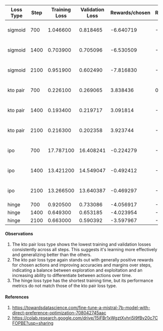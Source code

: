 
 | Loss Type | Step | Training Loss | Validation Loss | Rewards/chosen | Rewards/rejected | Rewards/accuracies | Rewards/margins | Logps/rejected | Logps/chosen | Logits/rejected | Logits/chosen | Training Time |
|-----------|------|---------------|-----------------|----------------|------------------|---------------------|-----------------|----------------|--------------|-----------------|---------------|---------------|
| sigmoid   | 700  | 1.046600      | 0.818465        | -6.640719      | -9.874228        | 0.746366            | 3.233507        | -422.851959    | -426.357910  | -2.316090       | -2.453040     | 4h 24min 16s  |
| sigmoid   | 1400 | 0.703900      | 0.705096        | -6.530509      | -12.535101       | 0.808503            | 6.004593        | -449.460724    | -425.255829  | -2.141517       | -2.255401     | 4h 24min 16s  |
| sigmoid   | 2100 | 0.951900      | 0.602490        | -7.816830      | -14.538786       | 0.831032            | 6.721958        | -469.497559    | -438.118958  | -2.191130       | -2.306392     | 4h 24min 16s  |
| kto pair  | 700  | 0.226100      | 0.269065        | 3.838436       | 0.520103         | 0.695131             | 3.318334        | -302.432556    | -312.774078  | -2.400373       | -2.510294     | 4h 23min 11s  |
| kto pair  | 1400 | 0.193400      | 0.219717        | 3.091814       | -2.054316        | 0.780160             | 5.146130        | -328.176758    | -320.240265  | -2.314026       | -2.431551     | 4h 23min 11s  |
| kto pair  | 2100 | 0.216300      | 0.202358        | 3.923744       | -1.219949        | 0.787064             | 5.143694        | -319.833069    | -311.920959  | -2.282722       | -2.413529     | 4h 23min 11s  |
| ipo       | 700  | 17.787100     | 16.408241       | -0.224279      | -0.370638        | 0.790334             | 0.146359        | -5.773531      | -3.824460    | -1.842325       | -1.883672     | 4h 26min 28s  |
| ipo       | 1400 | 13.421200     | 14.549047       | -0.492412      | -0.738297        | 0.809230             | 0.245885        | -9.450124      | -6.505787    | -0.917404       | -0.950979     | 4h 26min 28s  |
| ipo       | 2100 | 13.266500     | 13.640387       | -0.469297      | -0.702615        | 0.823401             | 0.233318        | -9.093308      | -6.274642    | -0.821429       | -0.842232     | 4h 26min 28s  |
| hinge     | 700  | 0.920500      | 0.733086        | -4.056917      | -6.304759        | 0.748910             | 2.247841        | -377.882416    | -394.461884  | -2.574166       | -2.650745     | 4:01:02       |
| hinge     | 1400 | 0.649300      | 0.653185        | -4.023954      | -7.192891        | 0.788881             | 3.168936        | -386.763702    | -394.132172  | -2.456152       | -2.546264     | 4:01:02       |
| hinge     | 2100 | 0.663000      | 0.590392        | -3.597967      | -6.356043        | 0.795422             | 2.758075        | -378.395294    | -389.872375  | -2.420573       | -2.499924     | 4:01:02       |


 #### Observations

 1. The kto pair loss type shows the lowest training and validation losses consistently across all steps. This suggests it's learning more effectively and generalizing better than the others.
 2. The kto pair loss type again stands out with generally positive rewards for chosen actions and improving accuracies and margins over steps, indicating a balance between exploration and exploitation and an increasing ability to differentiate between actions over time.
 3. The hinge loss type has the shortest training time, but its performance metrics do not match those of the kto pair loss type.
 
 #### References
 1. https://towardsdatascience.com/fine-tune-a-mistral-7b-model-with-direct-preference-optimization-708042745aac
 2. https://colab.research.google.com/drive/15iFBr1xWgztXvhrj5I9fBv20c7CFOPBE?usp=sharing
 
